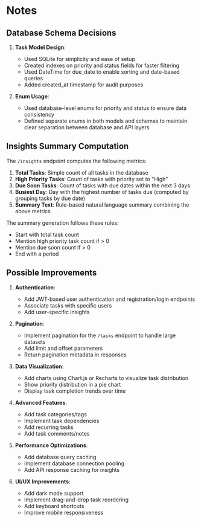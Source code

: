# Notes

## Database Schema Decisions

1. **Task Model Design**:

   - Used SQLite for simplicity and ease of setup
   - Created indexes on priority and status fields for faster filtering
   - Used DateTime for due_date to enable sorting and date-based queries
   - Added created_at timestamp for audit purposes

2. **Enum Usage**:
   - Used database-level enums for priority and status to ensure data consistency
   - Defined separate enums in both models and schemas to maintain clear separation between database and API layers

## Insights Summary Computation

The `/insights` endpoint computes the following metrics:

1. **Total Tasks**: Simple count of all tasks in the database
2. **High Priority Tasks**: Count of tasks with priority set to "High"
3. **Due Soon Tasks**: Count of tasks with due dates within the next 3 days
4. **Busiest Day**: Day with the highest number of tasks due (computed by grouping tasks by due date)
5. **Summary Text**: Rule-based natural language summary combining the above metrics

The summary generation follows these rules:

- Start with total task count
- Mention high priority task count if > 0
- Mention due soon count if > 0
- End with a period

## Possible Improvements

1. **Authentication**:

   - Add JWT-based user authentication and registration/login endpoints
   - Associate tasks with specific users
   - Add user-specific insights

2. **Pagination**:

   - Implement pagination for the `/tasks` endpoint to handle large datasets
   - Add limit and offset parameters
   - Return pagination metadata in responses

3. **Data Visualization**:

   - Add charts using Chart.js or Recharts to visualize task distribution
   - Show priority distribution in a pie chart
   - Display task completion trends over time

4. **Advanced Features**:

   - Add task categories/tags
   - Implement task dependencies
   - Add recurring tasks
   - Add task comments/notes

5. **Performance Optimizations**:

   - Add database query caching
   - Implement database connection pooling
   - Add API response caching for insights

6. **UI/UX Improvements**:
   - Add dark mode support
   - Implement drag-and-drop task reordering
   - Add keyboard shortcuts
   - Improve mobile responsiveness
